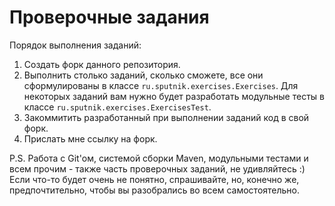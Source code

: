 # Проверочные задания

Порядок выполнения заданий:

1. Создать форк данного репозитория.
2. Выполнить столько заданий, сколько сможете, все они сформулированы в классе `ru.sputnik.exercises.Exercises`.
Для некоторых заданий вам нужно будет разработать модульные тесты в классе `ru.sputnik.exercises.ExercisesTest`.
3. Закоммитить разработанный при выполнении заданий код в свой форк.
4. Прислать мне ссылку на форк.

P.S. Работа с Git'ом, системой сборки Maven, модульными тестами и всем прочим - также часть проверочных заданий,
не удивляйтесь :) Если что-то будет очень не понятно, спрашивайте, но, конечно же, предпочтительно, чтобы вы разобрались
во всем самостоятельно.